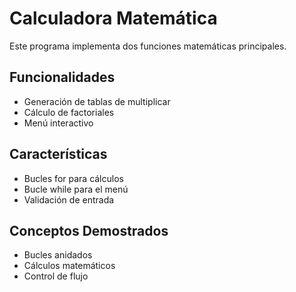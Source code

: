 # Calculadora Matemática

Este programa implementa dos funciones matemáticas principales.

## Funcionalidades

- Generación de tablas de multiplicar
- Cálculo de factoriales
- Menú interactivo

## Características

- Bucles for para cálculos
- Bucle while para el menú
- Validación de entrada

## Conceptos Demostrados

- Bucles anidados
- Cálculos matemáticos
- Control de flujo
